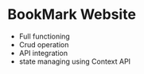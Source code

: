 # BookMark Website

- Full functioning
- Crud operation
- API integration
- state managing using Context API
